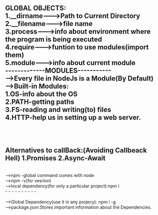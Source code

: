 
GLOBAL OBJECTS:<br>
1.__dirname--->Path to Current Directory<br>
2.__filename--->file name<br>
3.process--->info about environment where the program is being executed<br>
4.require--->funtion to use modules(import them)<br>
5.module--->info about current module
<br>
  -------------MODULES-----------<br>
  -->Every file in NodeJs is a Module(By Default)<br>
  -->Built-in Modules:<br>
        1.OS-info about the OS<br>
        2.PATH-getting paths<br>
        3.FS-reading and writing(to) files<br>
        4.HTTP-help us in setting up a web server.<br>
<br>
  -------------------------------
<br>  Alternatives to callBack:(Avoiding Callbeack Hell)
  1.Promises
  2.Async-Await
  <br>
---------------------------------
 <br> -->npm -global command comes with node<br>
  -->npm -v(for vesrion)<br>
  -->local dependency(for only a particular project):npm i <package name><br>
        - - - - - - - - - - <br>
 <br> -->Global Dependency(use it in any projecy): npm i -g <packagename><br>
  -->package.json:Stores important information about the Dependencies.<br>
  

